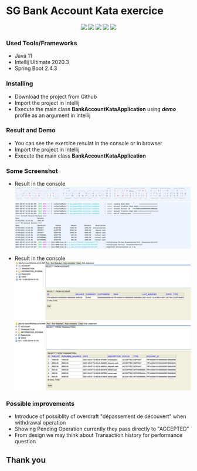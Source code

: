 # SG Bank Account Kata exercice


<p align="center">
    <a alt="Java">
        <img src="https://img.shields.io/badge/Java-v11-orange.svg" />
    </a>
    <a alt="Spring Boot">
        <img src="https://img.shields.io/badge/Spring%20Boot-v2.4.3-brightgreen.svg" />
    </a>
    <a alt="Bootstrap">
        <img src="https://img.shields.io/badge/H2 database-v1.4-yellowgreen.svg">
    </a>
    <a alt="Dependencies">
        <img src="https://img.shields.io/badge/dependencies-up%20to%20date-brightgreen.svg" />
    </a>
    <a alt="Contributions">
        <img src="https://img.shields.io/badge/contributions-welcome-orange.svg" />
    </a>
</p>

### Used Tools/Frameworks
- Java 11 
- Intellij Ultimate 2020.3
- Spring Boot 2.4.3

### Installing 
- Download the project from Github
- Import the project in Intellij   
- Execute the main class **BankAccountKataApplication** using **_demo_** profile as an argument in Intellij

### Result and Demo
- You can see the exercice resulat in the console or in browser 
- Import the project in Intellij
- Execute the main class **BankAccountKataApplication**

### Some Screenshot
- Result in the console
  <img src="https://github.com/jabranemohamed/bank-account-kata/blob/master/img/console.png" alt="console">
  <img src="https://github.com/jabranemohamed/bank-account-kata/blob/master/img/console2.png" alt="console">

- Result in the console
  <img src="https://github.com/jabranemohamed/bank-account-kata/blob/master/img/account.png" alt="account">
  <img src="https://github.com/jabranemohamed/bank-account-kata/blob/master/img/transaction.png" alt="transaction">




### Possible improvements 
- Introduce of possiblity of overdraft "dépassement de découvert" when withdrawal operation 
- Showing Pending Operation currently they pass directly to "ACCEPTED"
- From design we may think about Transaction history for performance question  

## Thank you 
